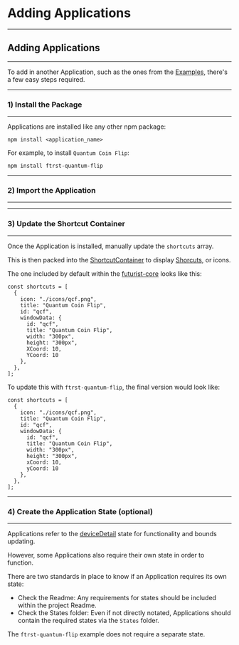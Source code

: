 # Adding Applications

***
## Adding Applications
***
To add in another Application, such as the ones from the [Examples](development/example_apps), there's a few easy steps required.

***
### 1) Install the Package
***
Applications are installed like any other npm package:

```npm install <application_name>```

For example, to install ```Quantum Coin Flip```:

```npm install ftrst-quantum-flip```

***
### 2) Import the Application
***

***
### 3) Update the Shortcut Container
***
Once the Application is installed, manually update the ```shortcuts``` array.

This is then packed into the [ShortcutContainer](components/shortcutcontainer.md) to display [Shorcuts](components/shortcut.md), or icons.

The one included by default within the [futurist-core](arch/core.md) looks like this:
```
const shortcuts = [
  {
    icon: "./icons/qcf.png",
    title: "Quantum Coin Flip",
    id: "qcf",
    windowData: {
      id: "qcf",
      title: "Quantum Coin Flip",
      width: "300px",
      height: "300px",
      XCoord: 10,
      YCoord: 10
    },
  },
];
```

To update this with ```ftrst-quantum-flip```, the final version would look like:

```
const shortcuts = [
  {
    icon: "./icons/qcf.png",
    title: "Quantum Coin Flip",
    id: "qcf",
    windowData: {
      id: "qcf",
      title: "Quantum Coin Flip",
      width: "300px",
      height: "300px",
      xCoord: 10,
      yCoord: 10
    },
  },
];
```
***
### 4) Create the Application State (optional)
***
Applications refer to the [deviceDetail](arch/using_states) state for functionality and bounds updating.

However, some Applications also require their own state in order to function.

There are two standards in place to know if an Application requires its own state:

* Check the Readme: Any requirements for states should be included within the project Readme. 
* Check the States folder: Even if not directly notated, Applications should contain the required states via the ```States``` folder.

The ```ftrst-quantum-flip``` example does not require a separate state.